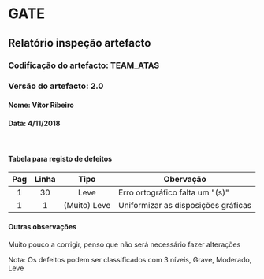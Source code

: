 # GATE
## Relatório inspeção artefacto
### Codificação do artefacto: TEAM_ATAS
### Versão do artefacto: 2.0
#### Nome: Vítor Ribeiro
#### Data: 4/11/2018

</br>

#### Tabela para registo de defeitos
|Pag|Linha|Tipo|Obervação
|:---:|:---:|:---:|---
|1|30|Leve|Erro ortográfico falta um "(s)"
|1|1|(Muito) Leve|Uniformizar as disposições gráficas


#### Outras observações
Muito pouco a corrigir, penso que não será necessário fazer alterações
</br>

Nota: Os defeitos podem ser classificados com 3 níveis, Grave, Moderado, Leve